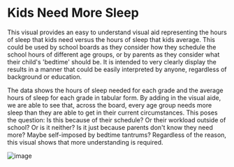 # Kids Need More Sleep
This visual provides an easy to understand visual aid representing the hours of sleep that kids need versus the hours of sleep that kids average.  This could be used by school boards as they consider how they schedule the school hours of different age groups, or by parents as they consider what their child's 'bedtime' should be.  It is intended to very clearly display the results in a manner that could be easily interpreted by anyone, regardless of background or education.

The data shows the hours of sleep needed for each grade and the average hours of sleep for each grade in tabular form.  By adding in the visual aide, we are able to see that, across the board, every age group needs more sleep than they are able to get in their current circumstances.  This poses the question: Is this because of their schedule? Or their workload outside of school? Or is it neither? Is it just because parents don't know they need more? Maybe self-imposed by bedtime tantrums?  Regardless of the reason, this visual shows that more understanding is required.


![image](https://user-images.githubusercontent.com/91917998/140585941-04d2eedb-2262-49bb-9509-ddce8a37ceb5.png)
